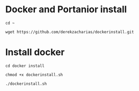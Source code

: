 # Docker and Portanior install

```
cd ~
```

```
wget https://github.com/derekzacharias/dockerinstall.git
```

# Install docker
```
cd docker install
```

```
chmod +x dockerinstall.sh
```

```
./dockerinstall.sh
```



